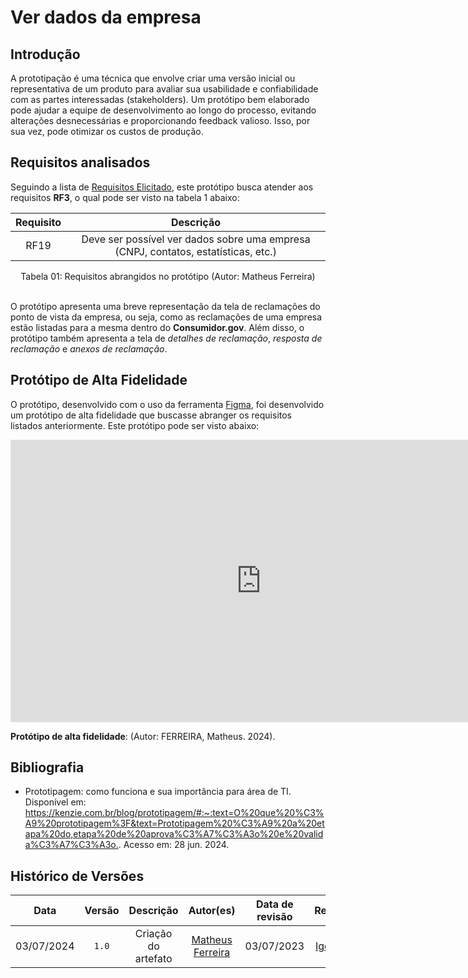 # Ver dados da empresa

## Introdução

A prototipação é uma técnica que envolve criar uma versão inicial ou representativa de um produto para avaliar sua usabilidade e confiabilidade com as partes interessadas (stakeholders). Um protótipo bem elaborado pode ajudar a equipe de desenvolvimento ao longo do processo, evitando alterações desnecessárias e proporcionando feedback valioso. Isso, por sua vez, pode otimizar os custos de produção.

## Requisitos analisados

Seguindo a lista de [Requisitos Elicitado](https://requisitos-de-software.github.io/2024.1-Consumidor.gov/Elicitação/requisitos-elicitados/), este protótipo busca atender aos requisitos **RF3**, o qual pode ser visto na tabela 1 abaixo:

| Requisito | Descrição |
| :-------: | :-------: |
| RF19 | Deve ser possível ver dados sobre uma empresa (CNPJ, contatos, estatísticas, etc.)  |

<div align="center">
<figcaption align="center">Tabela 01: Requisitos abrangidos no protótipo (Autor: Matheus Ferreira)</figcaption>
</div>
<br/>

O protótipo apresenta uma breve representação da tela de reclamações do ponto de vista da empresa, ou seja, como as reclamações de uma empresa estão listadas para a mesma dentro do **Consumidor.gov**. Além disso, o protótipo também apresenta a tela de *detalhes de reclamação*, *resposta de reclamação* e *anexos de reclamação*.

## Protótipo de Alta Fidelidade

O protótipo, desenvolvido com o uso da ferramenta [Figma](https://requisitos-de-software.github.io/2024.1-Consumidor.gov/Planejamento/ferramentas/#2-lista-de-ferramentas-utilizadas), foi desenvolvido um protótipo de alta fidelidade que buscasse abranger os requisitos listados anteriormente. Este protótipo pode ser visto abaixo:
  
<iframe style="border: 1px solid rgba(0, 0, 0, 0.1);" width="800" height="450" src="https://www.figma.com/proto/MZDnt8uUL1IJpkEcubtf0U/Untitled?node-id=0-1&t=8z0xP3XVI5gKk3Bh-1" allowfullscreen></iframe>

<p> <b>Protótipo de alta fidelidade</b>: (Autor: FERREIRA, Matheus. 2024).</p>


## Bibliografia
- Prototipagem: como funciona e sua importância para área de TI.  Disponível em: <https://kenzie.com.br/blog/prototipagem/#:~:text=O%20que%20%C3%A9%20prototipagem%3F&text=Prototipagem%20%C3%A9%20a%20etapa%20do,etapa%20de%20aprova%C3%A7%C3%A3o%20e%20valida%C3%A7%C3%A3o.>. Acesso em: 28 jun. 2024.

## Histórico de Versões
| Data | Versão | Descrição | Autor(es) | Data de revisão | Revisor(es) |
| :-: | :-: | :-: | :-: | :-: | :-: |
| 03/07/2024 | `1.0` | Criação do artefato | [Matheus Ferreira](https://github.com/matferreira1) | 03/07/2023 | [Igor Thiago](https://github.com/alladin-51) |